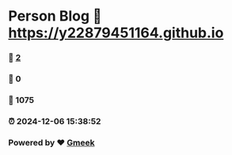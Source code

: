 # Person Blog :link: https://y22879451164.github.io 
### :page_facing_up: [2](https://y22879451164.github.io/tag.html) 
### :speech_balloon: 0 
### :hibiscus: 1075 
### :alarm_clock: 2024-12-06 15:38:52 
### Powered by :heart: [Gmeek](https://github.com/Meekdai/Gmeek)
